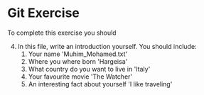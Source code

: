 # Git Exercise

To complete this exercise you should

4. In this file, write an introduction yourself. You should include:
   1. Your name
   'Muhim_Mohamed.txt'
   2. Where you where born
  'Hargeisa'
   3. What country do you want to live in
    'Italy'
   4. Your favourite movie
   'The Watcher'
   5. An interesting fact about yourself
   'I like traveling'

